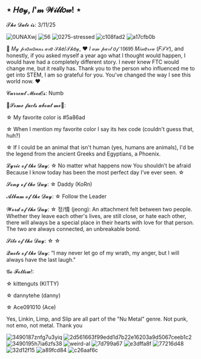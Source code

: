 
## ⋆  𝐻𝑒𝓎, 𝐼'𝓂 𝒲𝒾𝓁𝓁𝑜𝓌!  ⋆

𝓣𝓱𝓮 𝓓𝓪𝓽𝓮 𝓲𝓼: 3/11/25

![0UNAXwj](https://github.com/user-attachments/assets/5a07fef7-a3be-420b-82c6-0825f9de9496) ![56](https://github.com/user-attachments/assets/95221f8c-8715-46ea-a93e-9ed67126cbae)
![0275-stressed](https://github.com/user-attachments/assets/bf39e643-fdc8-4f36-a2c9-624f72bc3e55) ![c108fad2](https://github.com/user-attachments/assets/34c576be-fc09-465b-80bb-19872c4b95d7) ![a17cfb0b](https://github.com/user-attachments/assets/4786bc55-1fca-4211-9f34-adf45577c6a3)
 
🩵 𝑀𝓎 𝓅𝓇𝑜𝓃𝑜𝓊𝓃𝓈 𝒶𝓇𝑒 𝒮𝒽𝑒/𝒯𝒽𝑒𝓎,
♥ 𝐼 𝒶𝓂 𝓅𝒶𝓇𝓉 𝑜𝒻 𝟣𝟢𝟨𝟫𝟧 𝑀𝒾𝓃𝑒𝓇𝓋𝒶 (𝐹𝒯𝒞), and honestly, if you asked myself a year ago what I thought would happen, I would have had a completely different story. I never knew FTC would change me, but it really has. Thank you to the person who influenced me to get into STEM, I am so grateful for you. You've changed the way I see this world now. ♥

𝓒𝓾𝓻𝓻𝓮𝓷𝓽 𝓜𝓸𝓸𝓭/𝓼: Numb

🐉𝓢𝓸𝓶𝓮 𝓯𝓪𝓬𝓽𝓼 𝓪𝓫𝓸𝓾𝓽 𝓶𝓮🐉:

 ☆  My favorite color is #5a86ad

 ☆  When I mention my favorite color I say its hex code (couldn't guess that, huh?)

 ☆  If I could be an animal that isn't human (yes, humans are animals), I'd be the legend from the ancient Greeks and Egyptians, a Phoenix.


𝓛𝔂𝓻𝓲𝓬 𝓸𝓯 𝓽𝓱𝓮 𝓓𝓪𝔂:
☆  No matter what happens now You shouldn’t be afraid Because I know today has been the most perfect day I’ve ever seen.  ☆

𝓢𝓸𝓷𝓰 𝓸𝓯 𝓽𝓱𝓮 𝓓𝓪𝔂:
☆  Daddy (KoRn)

𝓐𝓵𝓫𝓾𝓶 𝓸𝓯 𝓽𝓱𝓮 𝓓𝓪𝔂:
☆  Follow the Leader

𝓦𝓸𝓻𝓭 𝓸𝓯 𝓽𝓱𝓮 𝓓𝓪𝔂:
☆  정/情 (jeong): An attachment felt between two people. Whether they leave each other's lives, are still close, or hate each other, there will always be a special place in their hearts with love for that person. The two are always connected, an unbreakable bond.

𝓢𝓲𝓽𝓮 𝓸𝓯 𝓽𝓱𝓮 𝓓𝓪𝔂:
☆    ☆

𝓠𝓾𝓸𝓽𝓮 𝓸𝓯 𝓽𝓱𝓮 𝓓𝓪𝔂:
“I may never let go of my wrath, my anger, but I will always have the last laugh."

𝓖𝓸 𝓕𝓸𝓵𝓵𝓸𝔀!:

☆ kittenguts (KITTY)

☆ dannytehe (danny)

☆ Ace091010 (Ace)

Yes, Linkin, Limp, and Slip are all part of the "Nu Metal" genre. Not punk, not emo, not metal. Thank you




 ![3490187znfg7u3yiq](https://github.com/user-attachments/assets/251c0541-04a9-4f55-8728-dcf8e9c7137b) ![2d561663f99edd1d7b22e16203a9d5067ceeb1c2](https://github.com/user-attachments/assets/ca948196-917d-4985-ab38-086d08277b8e) ![3490195h7ia6zfs38](https://github.com/user-attachments/assets/9042194a-b27a-4f03-86f4-ed7788a6cb7c) ![weird-al](https://github.com/user-attachments/assets/d1c059ba-c02f-450e-b4fc-eab8d6c22aa7) 
![7d799a67](https://github.com/user-attachments/assets/90ed3c68-4214-4b4a-93e9-7235eef6b4e6) ![e3dffa8f](https://github.com/user-attachments/assets/85b50645-b3e6-4c78-89d7-aa94553fa50c)
  ![77216d48](https://github.com/user-attachments/assets/e249c4d8-4cd4-485b-91bd-db88b0cb89c2)
![32d12f15](https://github.com/user-attachments/assets/3e9f4271-dc10-4282-a39f-d214323354aa) ![a89fcd84](https://github.com/user-attachments/assets/8da4dcb7-5641-4f28-a893-1b07d1071215)
![c26aaf6c](https://github.com/user-attachments/assets/5baa74f5-0aff-43ae-b643-3ec6b3637016)






